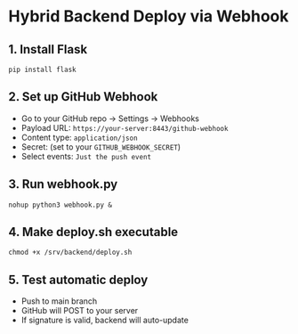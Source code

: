 # Hybrid Backend Deploy via Webhook

## 1. Install Flask
```
pip install flask
```

## 2. Set up GitHub Webhook
- Go to your GitHub repo → Settings → Webhooks
- Payload URL: `https://your-server:8443/github-webhook`
- Content type: `application/json`
- Secret: (set to your `GITHUB_WEBHOOK_SECRET`)
- Select events: `Just the push event`

## 3. Run webhook.py
```
nohup python3 webhook.py &
```

## 4. Make deploy.sh executable
```
chmod +x /srv/backend/deploy.sh
```

## 5. Test automatic deploy
- Push to main branch
- GitHub will POST to your server
- If signature is valid, backend will auto-update

